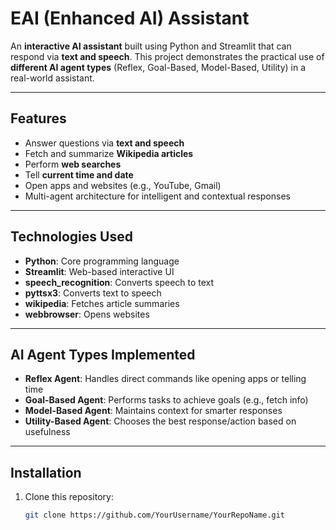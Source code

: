 # EAI (Enhanced AI) Assistant

An **interactive AI assistant** built using Python and Streamlit that can respond via **text and speech**. This project demonstrates the practical use of **different AI agent types** (Reflex, Goal-Based, Model-Based, Utility) in a real-world assistant.

---

## **Features**

- Answer questions via **text and speech**
- Fetch and summarize **Wikipedia articles**
- Perform **web searches**
- Tell **current time and date**
- Open apps and websites (e.g., YouTube, Gmail)
- Multi-agent architecture for intelligent and contextual responses

---

## **Technologies Used**

- **Python**: Core programming language
- **Streamlit**: Web-based interactive UI
- **speech_recognition**: Converts speech to text
- **pyttsx3**: Converts text to speech
- **wikipedia**: Fetches article summaries
- **webbrowser**: Opens websites

---

## **AI Agent Types Implemented**

- **Reflex Agent**: Handles direct commands like opening apps or telling time  
- **Goal-Based Agent**: Performs tasks to achieve goals (e.g., fetch info)  
- **Model-Based Agent**: Maintains context for smarter responses  
- **Utility-Based Agent**: Chooses the best response/action based on usefulness  

---

## **Installation**

1. Clone this repository:
   ```bash
   git clone https://github.com/YourUsername/YourRepoName.git
